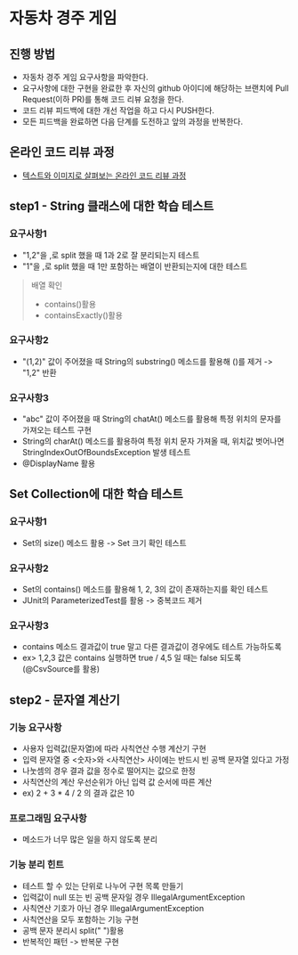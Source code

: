 # 자동차 경주 게임
## 진행 방법
* 자동차 경주 게임 요구사항을 파악한다.
* 요구사항에 대한 구현을 완료한 후 자신의 github 아이디에 해당하는 브랜치에 Pull Request(이하 PR)를 통해 코드 리뷰 요청을 한다.
* 코드 리뷰 피드백에 대한 개선 작업을 하고 다시 PUSH한다.
* 모든 피드백을 완료하면 다음 단계를 도전하고 앞의 과정을 반복한다.

## 온라인 코드 리뷰 과정
* [텍스트와 이미지로 살펴보는 온라인 코드 리뷰 과정](https://github.com/next-step/nextstep-docs/tree/master/codereview)

## step1 - String 클래스에 대한 학습 테스트
### 요구사항1
* "1,2"을 ,로 split 했을 때 1과 2로 잘 분리되는지 테스트
* "1"을 ,로 split 했을 때 1만 포함하는 배열이 반환되는지에 대한 테스트
> 배열 확인 
>* contains()활용
>* containsExactly()활용

### 요구사항2
* "(1,2)" 값이 주어졌을 때 String의 substring() 메소드를 활용해 ()를 제거 -> "1,2" 반환

### 요구사항3
* "abc" 값이 주어졌을 때 String의 chatAt() 메소드를 활용해 특정 위치의 문자를 가져오는 테스트 구현
* String의 charAt() 메소드를 활용하여 특정 위치 문자 가져올 때, 위치값 벗어나면 StringIndexOutOfBoundsException 발생 테스트
* @DisplayName 활용

## Set Collection에 대한 학습 테스트
### 요구사항1
* Set의 size() 메소드 활용 -> Set 크기 확인 테스트

### 요구사항2
* Set의 contains() 메소드를 활용해 1, 2, 3의 값이 존재하는지를 확인 테스트
* JUnit의 ParameterizedTest를 활용 -> 중복코드 제거

### 요구사항3
* contains 메소드 결과값이 true 말고 다른 결과값이 경우에도 테스트 가능하도록
* ex> 1,2,3 값은 contains 실행하면 true / 4,5 일 때는 false 되도록 (@CsvSource를 활용)

## step2 - 문자열 계산기
### 기능 요구사항
* 사용자 입력값(문자열)에 따라 사칙연산 수행 계산기 구현
* 입력 문자열 중 <숫자>와 <사칙연산> 사이에는 반드시 빈 공백 문자열 있다고 가정
* 나눗셈의 경우 결과 값을 정수로 떨어지는 값으로 한정
* 사칙연산의 계산 우선순위가 아닌 입력 값 순서에 따른 계산
* ex) 2 + 3 * 4 / 2 의 결과 값은 10

### 프로그래밈 요구사항
* 메소드가 너무 많은 일을 하지 않도록 분리

### 기능 분리 힌트
* 테스트 할 수 있는 단위로 나누어 구현 목록 만들기
* 입력값이 null 또는 빈 공백 문자일 경우 IllegalArgumentException
* 사칙연산 기호가 아닌 경우 IllegalArgumentException 
* 사칙연산을 모두 포함하는 기능 구현
* 공백 문자 분리시 split(" ")활용
* 반복적인 패턴 -> 반복문 구현